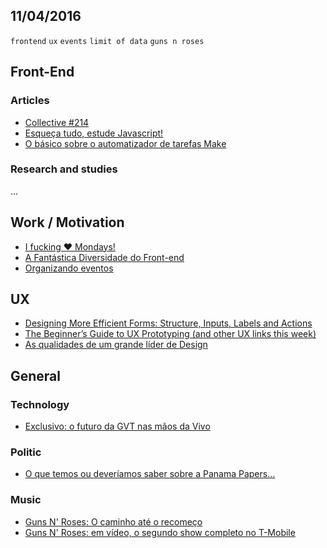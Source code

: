 11/04/2016
----------

`frontend` `ux` `events` `limit of data` `guns n roses`
 
## Front-End

### Articles

- [Collective #214](http://tympanus.net/codrops/collective/collective-214/)
- [Esqueça tudo, estude Javascript!](http://nodedecode.com.br/esqueca-tudo-estude-javascript/)
- [O básico sobre o automatizador de tarefas Make](http://tableless.com.br/jaime-o-garoto-quer-make/)
 
 
### Research and studies

...

## Work / Motivation

- [I fucking ❤ Mondays!](https://t.co/xnTSNyTNlX)
- [A Fantástica Diversidade do Front-end](https://diessi.ca/blog/a-fantastica-diversidade-do-front-end/)
- [Organizando eventos](https://t.co/d61HXpJ2ZD)

## UX

- [Designing More Efficient Forms: Structure, Inputs, Labels and Actions](http://babich.biz/designing-more-efficient-forms-structure-inputs-labels-and-actions/)
- [The Beginner’s Guide to UX Prototyping (and other UX links this week)](https://medium.com/user-experience-design-1/the-beginner-s-guide-to-ux-prototyping-12c22597e0ca)
- [As qualidades de um grande líder de Design](http://arquiteturadeinformacao.com/mercado-e-carreira/as-qualidades-de-um-grande-lider-de-design/)
 
## General

### Technology

- [Exclusivo: o futuro da GVT nas mãos da Vivo](https://tecnoblog.net/194089/futuro-gvt-vivo/)

### Politic

- [O que temos ou deveríamos saber sobre a Panama Papers…](https://t.co/xpYrFBj22j)

### Music

- [Guns N' Roses: O caminho até o recomeço](http://whiplash.net/materias/biografias/241497-gunsnroses.html)
- [Guns N' Roses: em vídeo, o segundo show completo no T-Mobile](http://whiplash.net/materias/news_792/241490-gunsnroses.html)
 
